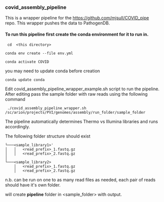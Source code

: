 ### covid_assembly_pipeline

This is a wrapper pipeline for the https://github.com/mjsull/COVID_pipe repo. This wrapper pushes the data to PathogenDB.

#### To run this pipeline first create the conda environment for it to run in.

``` cd  <this directory>```

```conda env create --file env.yml```

```conda activate COVID```

you may need to update conda before creation

```conda update conda```

Edit covid_assembly_pipeline_wrapper_example.sh script to run the pipeline. After editing pass the sample folder with raw reads using the following command

``` ./covid_assembly_pipeline_wrapper.sh /sc/arion/projects/PVI/genomes/assembly/run_folder/sample_folder```

The pipeline automatically determines Thermo vs Illumina libraries and runs accordingly. 


The following folder structure should exist
 
```<sample_folder>
└───<sample_library1>'
│   │   <read_prefix>_1.fastq.gz
│   │   <read_prefix>_2.fastq.gz
│
└───<sample_library2>
    │   <read_prefix>_1.fastq.gz
    │   <read_prefix>_2.fastq.gz
```

n.b. can be run on one to as many read files as needed, each pair of reads should have it's own folder.

will create **pipeline** folder in <sample_folder> with output.




